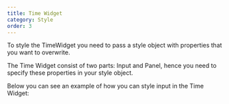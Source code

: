 ```yaml
---
title: Time Widget
category: Style
order: 3
---
```


To style the TimeWidget you need to pass a style object with properties that you want to overwrite.

The Time Widget consist of two parts: Input and Panel, hence you need to specify these properties in your style object.

Below you can see an example of how you can style input in the Time Widget:

